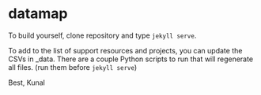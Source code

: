 datamap
========

To build yourself, clone repository and type ```jekyll serve```.

To add to the list of support resources and projects, you can update the CSVs in _data. There are a couple Python scripts to run that will regenerate all files. (run them before ```jekyll serve```)

Best,
Kunal